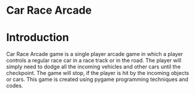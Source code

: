 # Car Race Arcade

# Introduction

Car Race Arcade game is a single player arcade game in which a player controls a regular race car in a race track or in the road. The player will simply need to dodge all the incoming vehicles and other cars until the checkpoint. The game will stop, if the player is hit by the incoming objects or cars. This game is created using pygame programming techniques and codes.
